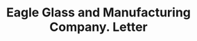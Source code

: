 ---
doi: 10.7916/D8HT41G5
date_other: '1915'
date_other_textual: '1915'
form: correspondence
genre:
- Letters (correspondence)
name:
- Eagle Glass and Manufacturing Company
object_in_context_url: https://biggert.cul.columbia.edu/items/view/ave_biggert_01626
subject_hierarchical_geographic:
- Wellsburg, West Virginia, United States
subject_name:
- Eagle Glass and Manufacturing Company
title: Eagle Glass and Manufacturing Company. Letter
sort_title: Eagle Glass and Manufacturing Company. Letter
call_number: ave_biggert_01626
coordinates:
- 40.27737,-80.609349
pid: ave_biggert_01626
identifiers: ave_biggert_01626
thumbnail: https://derivativo-2.library.columbia.edu/iiif/2/ldpd:343879/full/!256,256/0/native.jpg
permalink: "/biggert/ave_biggert_01626/"
layout: iiif-image-page
---